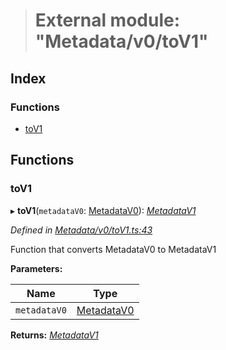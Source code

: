 > # External module: "Metadata/v0/toV1"

## Index

### Functions

* [toV1](_metadata_v0_tov1_.md#tov1)

## Functions

###  toV1

▸ **toV1**(`metadataV0`: [MetadataV0](../classes/_metadata_v0_metadata_.metadatav0.md)): *[MetadataV1](../classes/_metadata_v1_metadata_.metadatav1.md)*

*Defined in [Metadata/v0/toV1.ts:43](https://github.com/polkadot-js/api/blob/1706309/packages/types/src/Metadata/v0/toV1.ts#L43)*

Function that converts MetadataV0 to MetadataV1

**Parameters:**

Name | Type |
------ | ------ |
`metadataV0` | [MetadataV0](../classes/_metadata_v0_metadata_.metadatav0.md) |

**Returns:** *[MetadataV1](../classes/_metadata_v1_metadata_.metadatav1.md)*